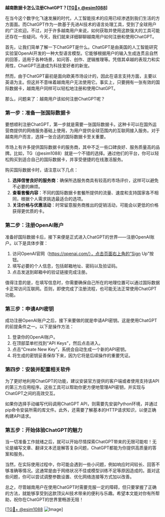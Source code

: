 **越南数据卡怎么注册ChatGPT？[[TG💪+ @esim1088](https://t.me/s/esim1088)]**

在当今这个数字化飞速发展的时代，人工智能技术的应用已经渗透到我们生活的方方面面。而ChatGPT作为一款基于先进AI技术的语言处理工具，受到了全球用户的广泛欢迎。不过，对于许多越南用户来说，如何获取并使用这款强大的工具可能还存在一些疑问。今天，我们就来详细聊聊越南用户如何注册和使用ChatGPT。

首先，让我们简单了解一下ChatGPT是什么。ChatGPT是由美国的人工智能研究实验室OpenAI开发的一种大型语言模型。它能够根据用户的输入生成连贯且自然的回答，适用于各种场景，如问答、创作、逻辑推理等。凭借其卓越的表现力和实用性，ChatGPT迅速成为科技爱好者的新宠。

然而，由于ChatGPT最初是面向欧美市场设计的，因此在语言支持方面，主要以英语为主。但这并不意味着越南用户无法使用它。事实上，只要拥有一张有效的国际数据卡，越南用户同样可以轻松地注册和使用ChatGPT。

那么，问题来了：越南用户该如何注册ChatGPT呢？

### 第一步：准备一张国际数据卡

要想顺利注册ChatGPT，第一步就是需要一张国际数据卡。这种卡可以在国外运营商提供的网络服务基础上使用，为用户提供全球范围内的互联网接入服务。对于越南用户而言，选择一张合适的国际数据卡至关重要。

市场上有许多提供国际数据卡的服务商，其中不乏一些口碑良好、服务质量高的品牌。比如，TG（@esim1088）就是一个不错的选择。通过他们的平台，你可以轻松购买到适合自己的国际数据卡，并享受便捷的在线激活服务。

购买国际数据卡时，请注意以下几点：

1. **选择信誉良好的服务商**：确保所选服务商具有较高的市场评价，这样可以避免不必要的麻烦。
2. **查看套餐内容**：不同的国际数据卡套餐所提供的流量、速度和支持国家各不相同，根据个人需求挑选最适合的选项。
3. **关注价格与优惠活动**：时常留意服务商推出的促销活动，可能会以更低的价格获得更优质的卡。

### 第二步：注册OpenAI账户

准备好国际数据卡后，接下来便是正式进入ChatGPT的世界——注册OpenAI账户。以下是具体步骤：

1. 访问OpenAI官网（https://openai.com/），点击页面右上角的“Sign Up”按钮。
2. 填写必要的个人信息，包括邮箱地址、密码以及验证码。
3. 点击发送到邮箱中的验证链接完成注册。

值得注意的是，在填写信息时，你需要确保自己所在的地理位置可以通过国际数据卡正常访问互联网。否则，即使完成了注册流程，也可能无法正常使用ChatGPT功能。

### 第三步：申请API密钥

成功注册OpenAI账户之后，接下来要做的就是申请API密钥。这是使用ChatGPT的前提条件之一。以下是操作方法：

1. 登录你的OpenAI账户。
2. 在顶部菜单栏找到“API Keys”，然后点击进入。
3. 点击“Create New Key”，系统会自动生成一个新的API密钥。
4. 将生成的密钥妥善保存下来，因为它将是后续操作的重要凭证。

### 第四步：安装并配置相关软件

为了更好地利用ChatGPT的功能，建议安装官方提供的客户端或者使用支持该API的第三方应用程序。这些工具可以帮助你更方便地管理API密钥，并实现与ChatGPT之间的高效交互。

如果你选择手动编写代码调用ChatGPT API，则需要先安装Python环境，并通过pip命令安装所需的库文件。此外，还需要了解基本的HTTP请求知识，以便正确构建API请求。

### 第五步：开始体验ChatGPT的魅力

当一切准备工作就绪之后，就可以开始尽情探索ChatGPT带来的无限可能啦！无论是编写文章、翻译文本还是解答复杂问题，ChatGPT都能为你提供高质量的答案和服务。

当然，在实际使用过程中，你可能会遇到一些小问题，例如响应时间较长、回答不够准确等情况。这通常是由于网络状况不佳或模型训练不足等原因造成的。面对这些问题，你可以尝试调整参数设置、优化网络连接等方式加以改善。

总之，尽管越南用户在使用ChatGPT时需要克服一定的障碍，但只要掌握了正确的方法，就能够享受到这款顶尖AI技术带来的便利与乐趣。希望本文能对你有所帮助，祝你在ChatGPT的世界里畅游无阻！

[[TG💪+ @esim1088](https://t.me/s/esim1088) ![Image](https://i.postimg.cc/4NQfJmqS/Snipaste-2025-05-13-00-14-12.png)]